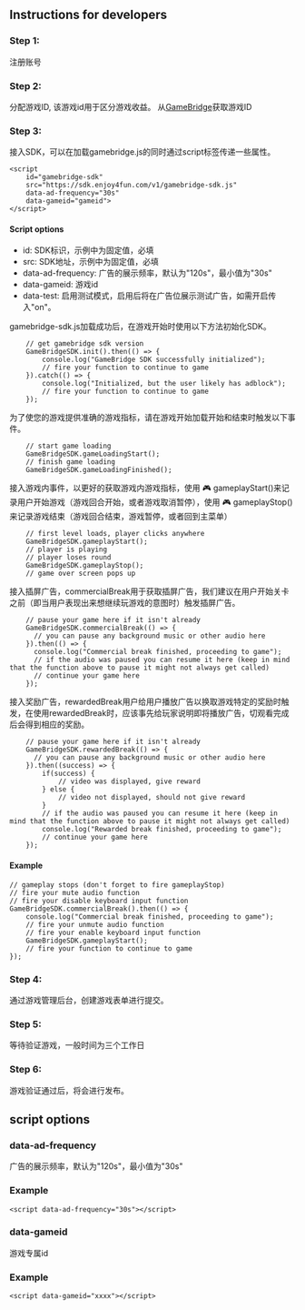 
## Instructions for developers
### Step 1:
注册账号

### Step 2:
分配游戏ID, 该游戏id用于区分游戏收益。
从[GameBridge](https://manager.gamebridge.games/)获取游戏ID

### Step 3:
接入SDK，可以在加载gamebridge.js的同时通过script标签传递一些属性。
```
<script 
    id="gamebridge-sdk"
    src="https://sdk.enjoy4fun.com/v1/gamebridge-sdk.js" 
    data-ad-frequency="30s" 
    data-gameid="gameid">
</script>
```
#### Script options
- id: SDK标识，示例中为固定值，必填
- src: SDK地址，示例中为固定值，必填
- data-ad-frequency: 广告的展示频率，默认为"120s"，最小值为"30s"
- data-gameid: 游戏id
- data-test: 启用测试模式，启用后将在广告位展示测试广告，如需开启传入"on"。

gamebridge-sdk.js加载成功后，在游戏开始时使用以下方法初始化SDK。
```
    // get gamebridge sdk version
    GameBridgeSDK.init().then(() => {
        console.log("GameBridge SDK successfully initialized");
        // fire your function to continue to game
    }).catch(() => {
        console.log("Initialized, but the user likely has adblock");
        // fire your function to continue to game
    });
```
为了使您的游戏提供准确的游戏指标，请在游戏开始加载开始和结束时触发以下事件。
```
    // start game loading
    GameBridgeSDK.gameLoadingStart();
    // finish game loading
    GameBridgeSDK.gameLoadingFinished();
```
接入游戏内事件，以更好的获取游戏内游戏指标，使用 🎮 gameplayStart()来记录用户开始游戏（游戏回合开始，或者游戏取消暂停），使用 🎮 gameplayStop()来记录游戏结束（游戏回合结束，游戏暂停，或者回到主菜单）
```
    // first level loads, player clicks anywhere
    GameBridgeSDK.gameplayStart();
    // player is playing
    // player loses round
    GameBridgeSDK.gameplayStop();
    // game over screen pops up
```
接入插屏广告，commercialBreak用于获取插屏广告，我们建议在用户开始关卡之前（即当用户表现出来想继续玩游戏的意图时）触发插屏广告。
```
    // pause your game here if it isn't already
    GameBridgeSDK.commercialBreak(() => {
      // you can pause any background music or other audio here
    }).then(() => {
      console.log("Commercial break finished, proceeding to game");
      // if the audio was paused you can resume it here (keep in mind that the function above to pause it might not always get called)
      // continue your game here
    });
```
接入奖励广告，rewardedBreak用户给用户播放广告以换取游戏特定的奖励时触发，在使用rewardedBreak时，应该事先给玩家说明即将播放广告，切观看完成后会得到相应的奖励。
```
    // pause your game here if it isn't already
    GameBridgeSDK.rewardedBreak(() => {
      // you can pause any background music or other audio here
    }).then((success) => {
        if(success) {
            // video was displayed, give reward
        } else {
            // video not displayed, should not give reward
        }
        // if the audio was paused you can resume it here (keep in mind that the function above to pause it might not always get called)
        console.log("Rewarded break finished, proceeding to game");
        // continue your game here
    });
```

#### Example
```
// gameplay stops (don't forget to fire gameplayStop)
// fire your mute audio function
// fire your disable keyboard input function
GameBridgeSDK.commercialBreak().then(() => {
    console.log("Commercial break finished, proceeding to game");
    // fire your unmute audio function
    // fire your enable keyboard input function
    GameBridgeSDK.gameplayStart();
    // fire your function to continue to game
});
```

### Step 4:
通过游戏管理后台，创建游戏表单进行提交。

### Step 5:
等待验证游戏，一般时间为三个工作日

### Step 6:
游戏验证通过后，将会进行发布。

## script options
### data-ad-frequency
广告的展示频率，默认为"120s"，最小值为"30s"
### Example
```
<script data-ad-frequency="30s"></script>
```

### data-gameid
游戏专属id
### Example
```
<script data-gameid="xxxx"></script>
```
  
